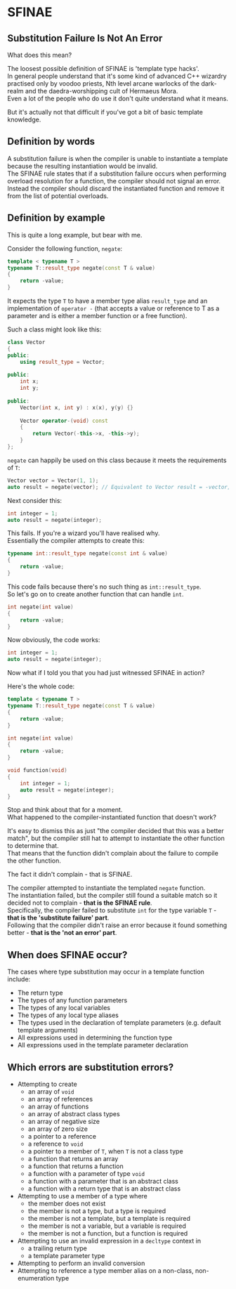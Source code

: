 # SFINAE

## Substitution Failure Is Not An Error

What does this mean?  

The loosest possible definition of SFINAE is 'template type hacks'.  
In general people understand that it's some kind of advanced C++ wizardry practised only by voodoo priests, Nth level arcane warlocks of the dark-realm and the daedra-worshipping cult of Hermaeus Mora.  
Even a lot of the people who do use it don't quite understand what it means.  

But it's actually not that difficult if you've got a bit of basic template knowledge.  

## Definition by words

A substitution failure is when the compiler is unable to instantiate a template because the resulting instantiation would be invalid.  
The SFINAE rule states that if a substitution failure occurs when performing overload resolution for a function, the compiler should not signal an error.  
Instead the compiler should discard the instantiated function and remove it from the list of potential overloads.  

## Definition by example

This is quite a long example, but bear with me.  

Consider the following function, `negate`:  
```cpp
template < typename T >
typename T::result_type negate(const T & value)
{
	return -value;
}
```

It expects the type `T` to have a member type alias `result_type` and an implementation of `operator -` (that accepts a value or reference to T as a parameter and is either a member function or a free function).  

Such a class might look like this:  
```cpp
class Vector
{
public:
	using result_type = Vector;
	
public:
	int x;
	int y;
	
public:
	Vector(int x, int y) : x(x), y(y) {}
	
	Vector operator-(void) const
	{
		return Vector(-this->x, -this->y);
	}
};
```

`negate` can happily be used on this class because it meets the requirements of `T`:  
```cpp
Vector vector = Vector(1, 1);
auto result = negate(vector); // Equivalent to Vector result = -vector;
```

Next consider this:
```cpp
int integer = 1;
auto result = negate(integer);
```

This fails. If you're a wizard you'll have realised why.  
Essentially the compiler attempts to create this:  
```cpp
typename int::result_type negate(const int & value)
{
	return -value;
}
```

This code fails because there's no such thing as `int::result_type`.  
So let's go on to create another function that can handle `int`.  
```cpp
int negate(int value)
{
	return -value;
}
```

Now obviously, the code works:  
```cpp
int integer = 1;
auto result = negate(integer);
```

Now what if I told you that you had just witnessed SFINAE in action?  

Here's the whole code:

```cpp
template < typename T >
typename T::result_type negate(const T & value)
{
	return -value;
}

int negate(int value)
{
	return -value;
}

void function(void)
{
	int integer = 1;
	auto result = negate(integer);
}
```

Stop and think about that for a moment.  
What happened to the compiler-instantiated function that doesn't work?  

It's easy to dismiss this as just "the compiler decided that this was a better match",
but the compiler still hat to attempt to instantiate the other function to determine that.  
That means that the function didn't complain about the failure to compile the other function.  

The fact it didn't complain - that is SFINAE.  

The compiler attempted to instantiate the templated `negate` function.  
The instantiation failed, but the compiler still found a suitable match so it decided not to complain - **that is the SFINAE rule**.  
Specifically, the compiler failed to substitute `int` for the type variable `T` - **that is the 'substitute failure' part**.  
Following that the compiler didn't raise an error because it found something better - **that is the 'not an error' part**.  

## When does SFINAE occur?  

The cases where type substitution may occur in a template function include:  

* The return type
* The types of any function parameters
* The types of any local variables
* The types of any local type aliases
* The types used in the declaration of template parameters (e.g. default template arguments)
* All expressions used in determining the function type
* All expressions used in the template parameter declaration

## Which errors are substitution errors?  

* Attempting to create
	* an array of `void`
	* an array of references
	* an array of functions
	* an array of abstract class types
	* an array of negative size
	* an array of zero size
	* a pointer to a reference
	* a reference to `void`
	* a pointer to a member of `T`, when `T` is not a class type
	* a function that returns an array
	* a function that returns a function
	* a function with a parameter of type `void`
	* a function with a parameter that is an abstract class
	* a function with a return type that is an abstract class
* Attempting to use a member of a type where
	* the member does not exist
	* the member is not a type, but a type is required
	* the member is not a template, but a template is required
	* the member is not a variable, but a variable is required
	* the member is not a function, but a function is required
* Attempting to use an invalid expression in a `decltype` context in
	* a trailing return type
	* a template parameter type
* Attempting to perform an invalid conversion
* Attempting to reference a type member alias on a non-class, non-enumeration type
